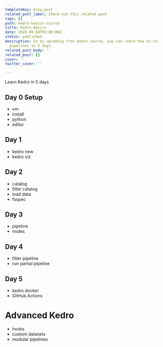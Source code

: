 ```yaml
---
templateKey: blog-post
related_post_label: Check out this related post
tags: []
path: kedro-basics-course
title: Kedro Basics
date: 2020-08-08T05:00:00Z
status: published
description: In my upcoming free kedro course, you can learn how to start building
  pipelines in 5 days.
related_post_body: ''
related_post: []
cover: ''
twitter_cover: ''

---
```

Learn Kedro in 5 days

## Day 0 Setup

* vm
* install
* python
* editor

## Day 1

* kedro new
* kedro viz

## Day 2

* catalog
* filter catalog
* load data
* fsspec

## Day 3

* pipeline
* nodes

## Day 4


* filter pipeline
* run partial pipeline

## Day 5

* kedro docker
* GitHub Actions

# Advanced Kedro

* hooks
* custom datasets
* modular pipelines
